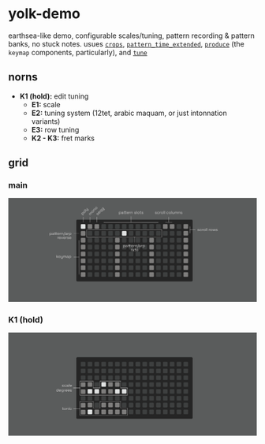 # yolk-demo

earthsea-like demo, configurable scales/tuning, pattern recording & pattern banks, no stuck notes. usues [`crops`](https://github.com/andr-ew/crops), [`pattern_time_extended`](https://github.com/andr-ew/pattern_time_extended), [`produce`](https://github.com/andr-ew/produce) (the `keymap` components, particularly), and [`tune`](https://github.com/andr-ew/tune)

## norns

- **K1 (hold):** edit tuning
  - **E1:** scale
  - **E2:** tuning system (12tet, arabic maquam, or just intonnation variants)
  - **E3:** row tuning
  - **K2 - K3:** fret marks
 
## grid

### main

![diagram of the grid interface. text description forthcoming](/lib/doc/grid_main.png)

### K1 (hold)

![diagram of the grid interface. text description forthcoming](/lib/doc/grid_scale.png)
